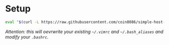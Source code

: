 # Setup

```bash
eval "$(curl -L https://raw.githubusercontent.com/coin8086/simple-host-settings/master/setup)"
```

_Attention: this will oevrwrite your existing `~/.vimrc` and `~/.bash_aliases` and modify your `.bashrc`._
